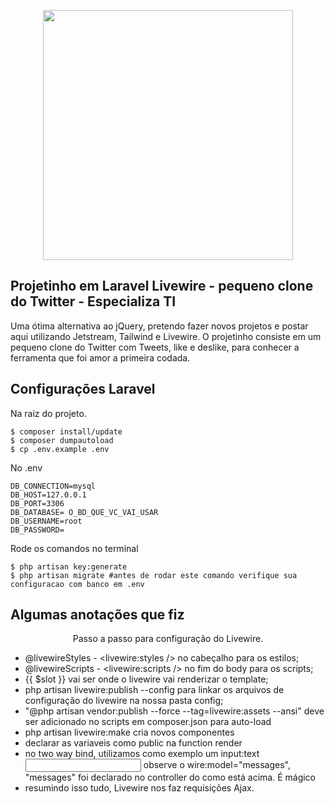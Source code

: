 <p align="center"><a href="https://laravel.com" target="_blank"><img src="https://raw.githubusercontent.com/laravel/art/master/logo-lockup/5%20SVG/2%20CMYK/1%20Full%20Color/laravel-logolockup-cmyk-red.svg" width="400"></a></p>



## Projetinho em Laravel Livewire - pequeno clone do Twitter - Especializa TI

Uma ótima alternativa ao jQuery, pretendo fazer novos projetos e postar aqui utilizando Jetstream, Tailwind e Livewire.
O projetinho consiste em um pequeno clone do Twitter com Tweets, like e deslike, para conhecer a ferramenta que foi amor a primeira codada.

## Configurações Laravel

Na raiz do projeto.

```
$ composer install/update
$ composer dumpautoload
$ cp .env.example .env
```

No .env
```
DB_CONNECTION=mysql
DB_HOST=127.0.0.1
DB_PORT=3306
DB_DATABASE= O_BD_QUE_VC_VAI_USAR
DB_USERNAME=root
DB_PASSWORD=
```

Rode os comandos no terminal
```
$ php artisan key:generate
$ php artisan migrate #antes de rodar este comando verifique sua configuracao com banco em .env
```
## Algumas anotações que fiz 

<p align="center">Passo a passo para configuração do Livewire.</p>

- @livewireStyles - <livewire:styles /> no cabeçalho para os estilos;
- @livewireScripts - <livewire:scripts /> no fim do body para os scripts;
- {{ $slot }} vai ser onde o livewire vai renderizar o template;
- php artisan livewire:publish --config para linkar os arquivos de configuração do livewire na nossa pasta config;
- "@php artisan vendor:publish --force --tag=livewire:assets --ansi" deve ser adicionado no scripts em composer.json para auto-load
- php artisan livewire:make cria novos componentes 
- declarar as variaveis como public na function render
- no two way bind, utilizamos como exemplo um input:text <input type="text" name="message" id="message" wire:model="messages"> observe o wire:model="messages", "messages" foi declarado no controller do como está acima. É mágico
- resumindo isso tudo, Livewire nos faz requisições Ajax.




